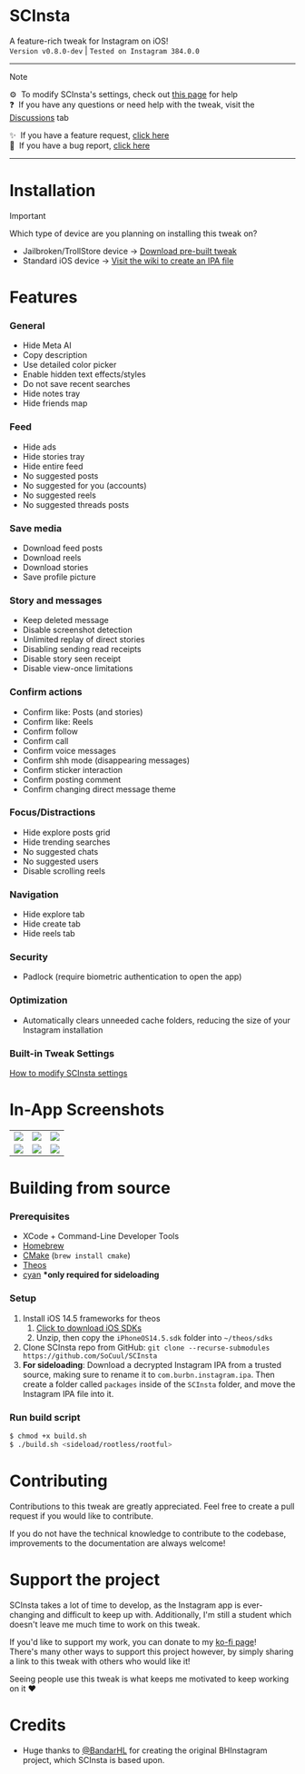 # SCInsta
A feature-rich tweak for Instagram on iOS!\
`Version v0.8.0-dev` | `Tested on Instagram 384.0.0`

---

> [!NOTE]
> ⚙️ &nbsp;To modify SCInsta's settings, check out [this page](https://github.com/SoCuul/SCInsta/wiki/Modify-Settings) for help\
> ❓ &nbsp;If you have any questions or need help with the tweak, visit the [Discussions](https://github.com/SoCuul/SCInsta/discussions) tab
>
> ✨ &nbsp;If you have a feature request, [click here](https://github.com/SoCuul/SCInsta/issues/new/choose)\
> 🐛 &nbsp;If you have a bug report, [click here](https://github.com/SoCuul/SCInsta/issues/new/choose)
> 

---

# Installation
>[!IMPORTANT]
> Which type of device are you planning on installing this tweak on?
> - Jailbroken/TrollStore device -> [Download pre-built tweak](https://github.com/SoCuul/SCInsta/releases/latest)
> - Standard iOS device -> [Visit the wiki to create an IPA file](https://github.com/SoCuul/SCInsta/wiki/Building-IPA)

# Features
### General
- Hide Meta AI
- Copy description
- Use detailed color picker
- Enable hidden text effects/styles
- Do not save recent searches
- Hide notes tray
- Hide friends map

### Feed
- Hide ads
- Hide stories tray
- Hide entire feed
- No suggested posts
- No suggested for you (accounts)
- No suggested reels
- No suggested threads posts

### Save media
- Download feed posts
- Download reels
- Download stories
- Save profile picture

### Story and messages
- Keep deleted message
- Disable screenshot detection
- Unlimited replay of direct stories
- Disabling sending read receipts
- Disable story seen receipt
- Disable view-once limitations

### Confirm actions
- Confirm like: Posts (and stories)
- Confirm like: Reels
- Confirm follow
- Confirm call
- Confirm voice messages
- Confirm shh mode (disappearing messages)
- Confirm sticker interaction
- Confirm posting comment
- Confirm changing direct message theme

### Focus/Distractions
- Hide explore posts grid
- Hide trending searches
- No suggested chats
- No suggested users
- Disable scrolling reels

### Navigation
- Hide explore tab
- Hide create tab
- Hide reels tab

### Security
- Padlock (require biometric authentication to open the app)

### Optimization
- Automatically clears unneeded cache folders, reducing the size of your Instagram installation

### Built-in Tweak Settings
[How to modify SCInsta settings](https://github.com/SoCuul/SCInsta/wiki/Modify-Settings)

# In-App Screenshots

|                                             |                                             |                                             |
|:-------------------------------------------:|:-------------------------------------------:|:-------------------------------------------:|
| <img src="https://i.imgur.com/EZIktAw.png"> | <img src="https://i.imgur.com/aA3g1Vw.png"> | <img src="https://i.imgur.com/QdyFbo4.png"> |
| <img src="https://i.imgur.com/Ydd61cZ.png"> | <img src="https://i.imgur.com/XGOn3lY.png"> | <img src="https://i.imgur.com/n4GFWl8.png"> |

# Building from source
### Prerequisites
- XCode + Command-Line Developer Tools
- [Homebrew](https://brew.sh/#install)
- [CMake](https://formulae.brew.sh/formula/cmake#default) (`brew install cmake`)
- [Theos](https://theos.dev/docs/installation)
- [cyan](https://github.com/asdfzxcvbn/pyzule-rw?tab=readme-ov-file#install-instructions) **\*only required for sideloading**

### Setup
1. Install iOS 14.5 frameworks for theos
   1. [Click to download iOS SDKs](https://github.com/xybp888/iOS-SDKs/archive/refs/heads/master.zip)
   2. Unzip, then copy the `iPhoneOS14.5.sdk` folder into `~/theos/sdks`
2. Clone SCInsta repo from GitHub: `git clone --recurse-submodules https://github.com/SoCuul/SCInsta`
3. **For sideloading**: Download a decrypted Instagram IPA from a trusted source, making sure to rename it to `com.burbn.instagram.ipa`.
   Then create a folder called `packages` inside of the `SCInsta` folder, and move the Instagram IPA file into it. 

### Run build script
```sh
$ chmod +x build.sh
$ ./build.sh <sideload/rootless/rootful>
```

# Contributing
Contributions to this tweak are greatly appreciated. Feel free to create a pull request if you would like to contribute.

If you do not have the technical knowledge to contribute to the codebase, improvements to the documentation are always welcome!

# Support the project
SCInsta takes a lot of time to develop, as the Instagram app is ever-changing and difficult to keep up with. Additionally, I'm still a student which doesn't leave me much time to work on this tweak.

If you'd like to support my work, you can donate to my [ko-fi page](https://ko-fi.com/socuul)!\
There's many other ways to support this project however, by simply sharing a link to this tweak with others who would like it!

Seeing people use this tweak is what keeps me motivated to keep working on it ❤️

# Credits
- Huge thanks to [@BandarHL](https://github.com/BandarHL) for creating the original BHInstagram project, which SCInsta is based upon.
